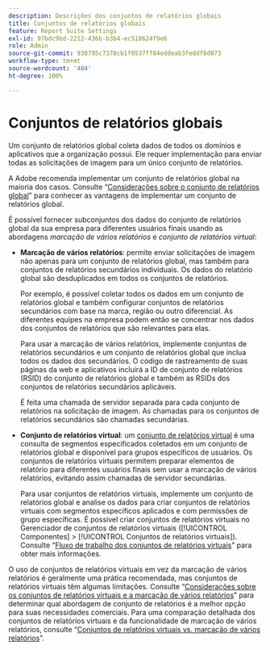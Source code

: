 ```yaml
---
description: Descrições dos conjuntos de relatórios globais
title: Conjuntos de relatórios globais
feature: Report Suite Settings
exl-id: 97bdc9bd-2212-436b-b3b4-ec518624f9e6
role: Admin
source-git-commit: 938795c7378cb1f0537ff84eddeab3feddf8d073
workflow-type: tm+mt
source-wordcount: '404'
ht-degree: 100%

---
```


# Conjuntos de relatórios globais

Um conjunto de relatórios global coleta dados de todos os domínios e aplicativos que a organização possui. Ele requer implementação para enviar todas as solicitações de imagem para um único conjunto de relatórios.

A Adobe recomenda implementar um conjunto de relatórios global na maioria dos casos. Consulte “[Considerações sobre o conjunto de relatórios global](https://experienceleague.adobe.com/docs/analytics/implementation/prepare/global-rs.html?lang=pt-BR)” para conhecer as vantagens de implementar um conjunto de relatórios global.

É possível fornecer subconjuntos dos dados do conjunto de relatórios global da sua empresa para diferentes usuários finais usando as abordagens *marcação de vários relatórios* e *conjunto de relatórios virtual*:

* **Marcação de vários relatórios**: permite enviar solicitações de imagem não apenas para um conjunto de relatórios global, mas também para conjuntos de relatórios secundários individuais. Os dados do relatório global são desduplicados em todos os conjuntos de relatórios.

  Por exemplo, é possível coletar todos os dados em um conjunto de relatórios global e também configurar conjuntos de relatórios secundários com base na marca, região ou outro diferencial. As diferentes equipes na empresa podem então se concentrar nos dados dos conjuntos de relatórios que são relevantes para elas.

  Para usar a marcação de vários relatórios, implemente conjuntos de relatórios secundários e um conjunto de relatórios global que inclua todos os dados dos secundários. O código de rastreamento de suas páginas da web e aplicativos incluirá a ID de conjunto de relatórios (RSID) do conjunto de relatórios global e também as RSIDs dos conjuntos de relatórios secundários aplicáveis.<!-- Wording/be more specific? And include any links? -->

  É feita uma chamada de servidor separada para cada conjunto de relatórios na solicitação de imagem. As chamadas para os conjuntos de relatórios secundários são chamadas secundárias.

* **Conjunto de relatórios virtual**: um [conjunto de relatórios virtual](/help/components/vrs/vrs-about.md) é uma consulta de segmentos especificados coletados em um conjunto de relatórios global e disponível para grupos específicos de usuários. Os conjuntos de relatórios virtuais permitem preparar elementos de relatório para diferentes usuários finais sem usar a marcação de vários relatórios, evitando assim chamadas de servidor secundárias.

  Para usar conjuntos de relatórios virtuais, implemente um conjunto de relatórios global e analise os dados para criar conjuntos de relatórios virtuais com segmentos específicos aplicados e com permissões de grupo específicas. É possível criar conjuntos de relatórios virtuais no Gerenciador de conjuntos de relatórios virtuais ([!UICONTROL Componentes] > [!UICONTROL Conjuntos de relatórios virtuais]). Consulte “[Fluxo de trabalho dos conjuntos de relatórios virtuais](/help/components/vrs/c-workflow-vrs/vrs-workflow.md)” para obter mais informações.

O uso de conjuntos de relatórios virtuais em vez da marcação de vários relatórios é geralmente uma prática recomendada, mas conjuntos de relatórios virtuais têm algumas limitações. Consulte “[Considerações sobre os conjuntos de relatórios virtuais e a marcação de vários relatórios](/help/components/vrs/vrs-considerations.md)” para determinar qual abordagem de conjunto de relatórios é a melhor opção para suas necessidades comerciais. Para uma comparação detalhada dos conjuntos de relatórios virtuais e da funcionalidade de marcação de vários relatórios, consulte “[Conjuntos de relatórios virtuais vs. marcação de vários relatórios](/help/components/vrs/vrs-about.md#section_317E4D21CCD74BC38166D2F57D214F78)”.

<!---## Rollup reports

>[!NOTE]
>
>[!DNL Reports & Analytics] is the only tool that supported rollup reports. Reports & Analytics was end-of-lifed on January 17, 2024.

Limitations of Rollup Reports {#limitations-rollups}

* Rollups provide total data, but they do not report individual values in reports. For example, eVar1 values are not included, but their aggregate total can be.
* Data is not deduplicated when the rollup combines data across report suites.
* Rollups run nightly at midnight.
* When you add a report suite to an existing rollup, historical data is not included in the rollup.
* All child report suites must have data in them for a rollup to function. If new report suites are included in a rollup, make sure to send at least one page view to each of those report suites.
* Rollup report suites can include a maximum of 40 child report suites.
* Rollup report suites can include a maximum of 100 events.
* Data contained in rollup report suites does not support breakdowns or segments.
* The Pages report is replaced with the Most Popular Sites report, which reports on metrics at the child-suite level.

## Comparison of Global Report Suite and Rollup Report  Features

**Secondary server calls**: Rollups do not incur any additional server calls beyond what a single report suite collects. If your organization uses multi-suite tagging, secondary server calls are made for each additional report suite included in an image request.

>[!TIP]
>
>If you use only a global report suite with [virtual report suites](/help/components/vrs/vrs-considerations.md), no secondary server calls are needed.

**Implementation changes**: Rollups do not require any implementation changes, while global report suites require you to include the global report suite ID in your implementation.

**Duplication**: Global report suites deduplicate unique visitors, while rollups do not. For example, if a user visits three of your domains in the same day, rollups would count three daily unique visitors. Global report suites would record one unique visitor.

**Time frame**: Rollups are only processed at midnight each night, while global report suites report data with standard latency.

**Breadth**: Rollups have no way to communicate between report suites. Global report suites can attribute credit to conversion variables between report suites and provide pathing across report suites.

**Historical data**: Rollups can aggregate historical data, while global report suites only report data from the point they were implemented.

**Reports**: Global report suites provide data on all dimensions; rollups provide aggregate data on only high-level reports.

**Supported products**: Rollups could only be used in Reports & Analytics. They are not supported in Analysis Workspace, or Data Warehouse. Global report suites can be used across all products.

**Number of aggregated report suites**: Rollups only support a maximum of 40 child report suites. Global report suites can be implemented on any number of domains or apps that you own.--->
